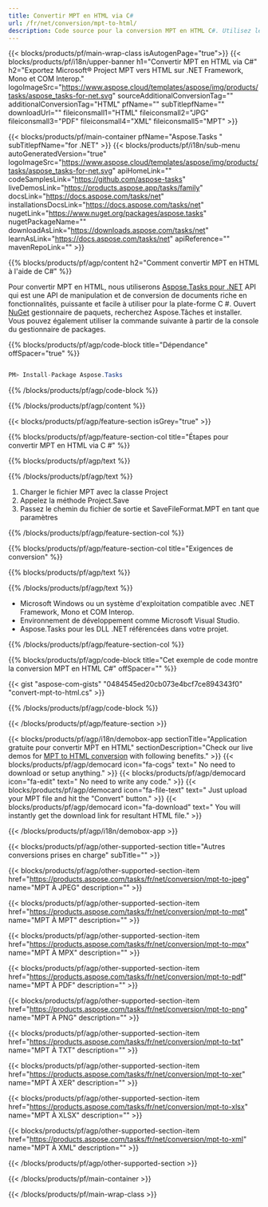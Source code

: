 ```yaml
---
title: Convertir MPT en HTML via C# 
url: /fr/net/conversion/mpt-to-html/ 
description: Code source pour la conversion MPT en HTML C#. Utilisez le code d'exemple d'API pour les fichiers MPT par lots en conversion HTML dans VB.NET Asp.NET ou toute application basée sur .NET.
---
```


{{< blocks/products/pf/main-wrap-class isAutogenPage="true">}}
{{< blocks/products/pf/i18n/upper-banner h1="Convertir MPT en HTML via C#" h2="Exportez Microsoft® Project MPT vers HTML sur .NET Framework, Mono et COM Interop." logoImageSrc="https://www.aspose.cloud/templates/aspose/img/products/tasks/aspose_tasks-for-net.svg" sourceAdditionalConversionTag="" additionalConversionTag="HTML" pfName="" subTitlepfName="" downloadUrl="" fileiconsmall1="HTML" fileiconsmall2="JPG" fileiconsmall3="PDF" fileiconsmall4="XML" fileiconsmall5="MPT" >}}

{{< blocks/products/pf/main-container pfName="Aspose.Tasks " subTitlepfName="for .NET" >}}
{{< blocks/products/pf/i18n/sub-menu autoGeneratedVersion="true" logoImageSrc="https://www.aspose.cloud/templates/aspose/img/products/tasks/aspose_tasks-for-net.svg" apiHomeLink="" codeSamplesLink="https://github.com/aspose-tasks" liveDemosLink="https://products.aspose.app/tasks/family" docsLink="https://docs.aspose.com/tasks/net" installationsDocsLink="https://docs.aspose.com/tasks/net" nugetLink="https://www.nuget.org/packages/aspose.tasks" nugetPackageName="" downloadAsLink="https://downloads.aspose.com/tasks/net" learnAsLink="https://docs.aspose.com/tasks/net" apiReference="" mavenRepoLink="" >}}

{{% blocks/products/pf/agp/content h2="Comment convertir MPT en HTML à l'aide de C#" %}}

Pour convertir MPT en HTML, nous utiliserons
 [Aspose.Tasks pour .NET](https://products.aspose.com/tasks/net)
 API qui est une API de manipulation et de conversion de documents riche en fonctionnalités, puissante et facile à utiliser pour la plate-forme C #. Ouvert
 [NuGet](https://www.nuget.org/packages/aspose.tasks)
 gestionnaire de paquets, recherchez
 Aspose.Tâches
 et installer. Vous pouvez également utiliser la commande suivante à partir de la console du gestionnaire de packages.

{{% blocks/products/pf/agp/code-block title="Dépendance" offSpacer="true" %}}

```cs

PM> Install-Package Aspose.Tasks

```

{{% /blocks/products/pf/agp/code-block %}}

{{% /blocks/products/pf/agp/content %}}

{{< blocks/products/pf/agp/feature-section isGrey="true" >}}

{{% blocks/products/pf/agp/feature-section-col title="Étapes pour convertir MPT en HTML via C #" %}}

{{% blocks/products/pf/agp/text %}}

{{% /blocks/products/pf/agp/text %}}

1. Charger le fichier MPT avec la classe Project
1. Appelez la méthode Project.Save
1. Passez le chemin du fichier de sortie et SaveFileFormat.MPT en tant que paramètres

{{% /blocks/products/pf/agp/feature-section-col %}}

{{% blocks/products/pf/agp/feature-section-col title="Exigences de conversion" %}}

{{% blocks/products/pf/agp/text %}}

{{% /blocks/products/pf/agp/text %}}

- Microsoft Windows ou un système d'exploitation compatible avec .NET Framework, Mono et COM Interop.
- Environnement de développement comme Microsoft Visual Studio.
- Aspose.Tasks pour les DLL .NET référencées dans votre projet.

{{% /blocks/products/pf/agp/feature-section-col %}}

{{% blocks/products/pf/agp/code-block title="Cet exemple de code montre la conversion MPT en HTML C#" offSpacer="" %}}

{{< gist "aspose-com-gists" "0484545ed20cb073e4bcf7ce894343f0" "convert-mpt-to-html.cs" >}}

{{% /blocks/products/pf/agp/code-block %}}

{{< /blocks/products/pf/agp/feature-section >}}

<!-- aboutfile Starts -->

{{< blocks/products/pf/agp/i18n/demobox-app sectionTitle="Application gratuite pour convertir MPT en HTML" sectionDescription="Check our live demos for [MPT to HTML conversion](https://products.aspose.app/tasks/conversion/mpt-to-html) with following benefits." >}}
        {{< blocks/products/pf/agp/democard icon="fa-cogs" text=" No need to download or setup anything." >}}
        {{< blocks/products/pf/agp/democard icon="fa-edit" text=" No need to write any code." >}}
        {{< blocks/products/pf/agp/democard icon="fa-file-text" text=" Just upload your MPT file and hit the \"Convert\" button." >}}
        {{< blocks/products/pf/agp/democard icon="fa-download" text=" You will instantly get the download link for resultant HTML file." >}}

{{< /blocks/products/pf/agp/i18n/demobox-app >}}

<!-- aboutfile Ends -->

{{< blocks/products/pf/agp/other-supported-section title="Autres conversions prises en charge" subTitle="" >}}

{{< blocks/products/pf/agp/other-supported-section-item href="https://products.aspose.com/tasks/fr/net/conversion/mpt-to-jpeg" name="MPT À JPEG" description="" >}}

{{< blocks/products/pf/agp/other-supported-section-item href="https://products.aspose.com/tasks/fr/net/conversion/mpt-to-mpt" name="MPT À MPT" description="" >}}

{{< blocks/products/pf/agp/other-supported-section-item href="https://products.aspose.com/tasks/fr/net/conversion/mpt-to-mpx" name="MPT À MPX" description="" >}}

{{< blocks/products/pf/agp/other-supported-section-item href="https://products.aspose.com/tasks/fr/net/conversion/mpt-to-pdf" name="MPT À PDF" description="" >}}

{{< blocks/products/pf/agp/other-supported-section-item href="https://products.aspose.com/tasks/fr/net/conversion/mpt-to-png" name="MPT À PNG" description="" >}}

{{< blocks/products/pf/agp/other-supported-section-item href="https://products.aspose.com/tasks/fr/net/conversion/mpt-to-txt" name="MPT À TXT" description="" >}}

{{< blocks/products/pf/agp/other-supported-section-item href="https://products.aspose.com/tasks/fr/net/conversion/mpt-to-xer" name="MPT À XER" description="" >}}

{{< blocks/products/pf/agp/other-supported-section-item href="https://products.aspose.com/tasks/fr/net/conversion/mpt-to-xlsx" name="MPT À XLSX" description="" >}}

{{< blocks/products/pf/agp/other-supported-section-item href="https://products.aspose.com/tasks/fr/net/conversion/mpt-to-xml" name="MPT À XML" description="" >}}



{{< /blocks/products/pf/agp/other-supported-section >}}

{{< /blocks/products/pf/main-container >}}
    
{{< /blocks/products/pf/main-wrap-class >}}
